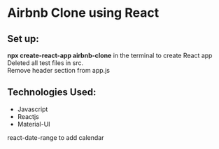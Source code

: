 # Airbnb Clone using React

## Set up:
**npx create-react-app airbnb-clone** in the terminal to create React app   
Deleted all test files in src.   
Remove header section from app.js


## Technologies Used:
- Javascript
- Reactjs 
- Material-UI


react-date-range to add calendar


